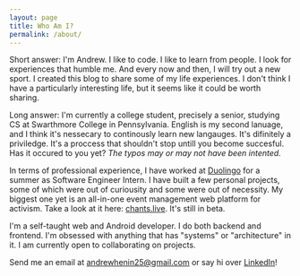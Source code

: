 ```yaml
---
layout: page
title: Who Am I?
permalink: /about/
---
```

Short answer: I'm Andrew. I like to code. I like to learn from people. I look for experiences that humble me. And every now and then, I will try out a new sport. I created this blog to share some of my life experiences. I don't think I have a particularly interesting life, but it seems like it could be worth sharing. 

Long answer: I'm currently a college student, precisely a senior, studying CS at Swarthmore College in Pennsylvania. English is my second lanuage, and I think it's nessecary to continously learn new langauges. It's difinitely a priviledge. It's a proccess that shouldn't stop untill you become succesful. Has it occured to you yet? *The typos may or may not have been intented.*

In terms of professional experience, I have worked at [Duolingo](https://www.duolingo.com/) for a summer as Software Engineer Intern. I have built a few personal projects, some of which were out of curiousity and some were out of necessity. My biggest one yet is an all-in-one event management web platform for activism. Take a look at it here: [chants.live](https://chants.live/). It's still in beta. 

I'm a self-taught web and Android developer. I do both backend and frontend. I'm obsessed with anything that has "systems" or "architecture" in it. I am currently open to collaborating on projects.

Send me an email at [andrewhenin25@gmail.com](mailto:andrewhenin25@gmail.com) or say hi over [LinkedIn](https://www.linkedin.com/in/andrewhenin/)!
